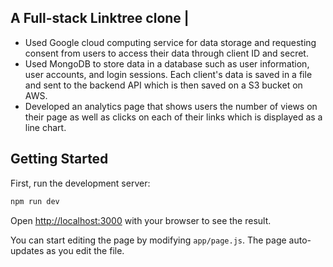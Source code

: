 ## A Full-stack Linktree clone | 
- Used Google cloud computing service for data storage and requesting consent from users to access their data through client ID and secret. 
- Used MongoDB to store data in a database such as user information, user accounts, and login sessions. Each client's data is saved in a file and sent to the backend API which is then saved on a S3 bucket on AWS.
- Developed an analytics page that shows users the number of views on their page as well as clicks on each of their links which is displayed as a line chart.
  
## Getting Started

First, run the development server:

```bash
npm run dev
```

Open [http://localhost:3000](http://localhost:3000) with your browser to see the result.

You can start editing the page by modifying `app/page.js`. The page auto-updates as you edit the file.
